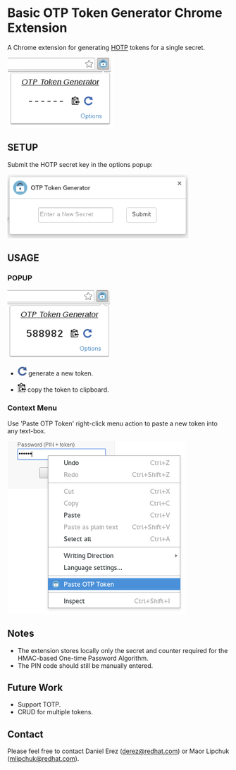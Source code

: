# Basic OTP Token Generator Chrome Extension
A Chrome extension for generating [HOTP](https://en.wikipedia.org/wiki/HMAC-based_One-time_Password_Algorithm) tokens for a single secret.

![Popup](/screenshots/ext_popup.png)

## SETUP
Submit the HOTP secret key in the options popup:

![Options Popup](/screenshots/ext_options.png)

## USAGE

### POPUP

![Popup](/screenshots/ext_popup_token.png)

* ![Refresh](/screenshots/ext_refresh.png)&nbsp;generate a new token.


* ![Refresh](/screenshots/ext_clippy.png)&nbsp;copy the token to clipboard.

### Context Menu

Use 'Paste OTP Token' right-click menu action to paste a new token into any text-box.

![Context Menu](/screenshots/ext_paste.png)

## Notes

* The extension stores locally only the secret and counter required for the HMAC-based One-time Password Algorithm.
* The PIN code should still be manually entered.

## Future Work

* Support TOTP. 
* CRUD for multiple tokens.

## Contact

Please feel free to contact Daniel Erez (derez@redhat.com) or Maor Lipchuk (mlipchuk@redhat.com).